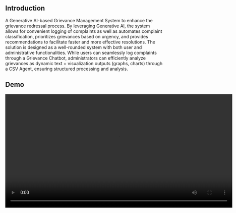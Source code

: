 ## Introduction
A Generative AI-based Grievance Management System to enhance the grievance redressal process. By leveraging Generative AI, the system allows for convenient logging of complaints as well as automates complaint classification, prioritizes grievances based on urgency, and provides recommendations to facilitate faster and more effective resolutions. The solution is designed as a well-rounded system with both user and administrative functionalities. While users can seamlessly log complaints through a Grievance Chatbot, administrators can efficiently analyze grievances as dynamic text + visualization outputs (graphs, charts) through a CSV Agent, ensuring structured processing and analysis. 

## Demo
<video src="https://github.com/Hamdeep/Grievance_Management_System/blob/main/Grievance%20Management%20System.mp4" controls width="720">
  Your browser does not support the video tag.
</video>

